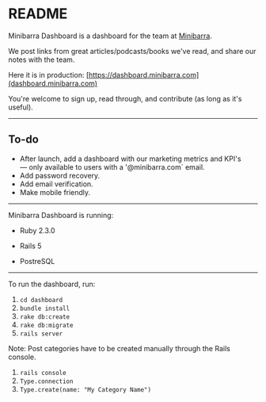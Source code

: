 # README

Minibarra Dashboard is a dashboard for the team at [Minibarra](http://www.minibarra.com). 

We post links from great articles/podcasts/books we've read, and share our notes with the team. 

Here it is in production: 
[https://dashboard.minibarra.com](dashboard.minibarra.com)

You're welcome to sign up, read through, and contribute (as long as it's useful).

***
## To-do

* After launch, add a dashboard with our marketing metrics and KPI's — only available to users with a '@minibarra.com` email.
* Add password recovery.
* Add email verification.
* Make mobile friendly.

***

Minibarra Dashboard is running:

* Ruby 2.3.0

* Rails 5

* PostreSQL

***

To run the dashboard, run: 

1. `cd dashboard`
2. `bundle install`
2. `rake db:create`
3. `rake db:migrate`
4. `rails server`

Note: Post categories have to be created manually through the Rails console. 

1. `rails console`
2. `Type.connection`
3. `Type.create(name: "My Category Name")`

